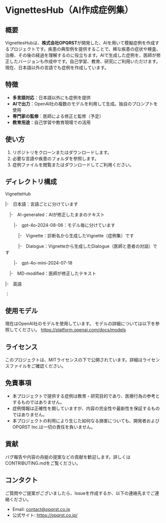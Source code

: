 # VignettesHub（AI作成症例集）

## 概要

VignettesHubは、**株式会社OPQRST**が開発した、AIを用いて模擬症例を作成するプロジェクトです。疾患の典型例を提供することで、稀な疾患の症状や検査、治療、その後の経過を理解するのに役立ちます。AIで生成した症例を、医師が修正したバージョンも作成中です。自己学習、教育、研究にご利用いただけます。現在、日本語以外の言語でも症例を作成しています。

## 特徴

- **多言語対応**：日本語以外にも症例を提供
- **AIで出力**：OpenAI社の複数のモデルを利用して生成。独自のプロンプトを使用
- **専門家の監修**：医師による修正と監修（予定）
- **教育用途**：自己学習や教育現場での活用

## 使い方

1. リポジトリをクローンまたはダウンロードします。
2. 必要な言語や疾患のフォルダを参照します。
3. 症例ファイルを閲覧またはダウンロードしてご利用ください。

## ディレクトリ構成

VignetteHub

|-　日本語：言語ごとに分けています

　|-　AI-generated：AIが修正したままのテキスト
  
　　|-　gpt-4o-2024-08-06：モデル毎に分けています
    
　　　|-　Vignette：診断名から生成したVignette（症例集）です
   
　　　|-　Dialogue：Vignetteから生成したDialogue（医師と患者の対話）です

　　|-　gpt-4o-mini-2024-07-18
    
　|-　MD-modified：医師が修正したテキスト

|-　英語

⋮

## 使用モデル
現在はOpenAI社のモデルを使用しています。
モデルの詳細については以下を参照してください。
https://platform.openai.com/docs/models

## ライセンス
このプロジェクトは、MITライセンスの下で公開されています。詳細はライセンスファイルをご確認ください。

## 免責事項
- 本プロジェクトで提供する症例は教育・研究目的であり、医療行為の参考とするものではありません。
- 症例情報は正確性を期していますが、内容の完全性や最新性を保証するものではありません。
- 本プロジェクトの利用により生じた如何なる損害についても、開発者およびOPQRST Inc.は一切の責任を負いません。

## 貢献
バグ報告や内容の舟艇の提案などの貢献を歓迎します。詳しくはCONTRIBUTING.mdをご覧ください。

## コンタクト
ご質問やご提案がございましたら、Issueを作成するか、以下の連絡先までご連絡ください。
- Email: contact@opqrst.co.jp
- 公式サイト: https://opqrst.co.jp/

